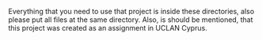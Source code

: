 Everything that you need to use that project is inside these directories, also please put all files at the same directory.
Also, is should be mentioned, that this project was created as an assignment in UCLAN Cyprus.
